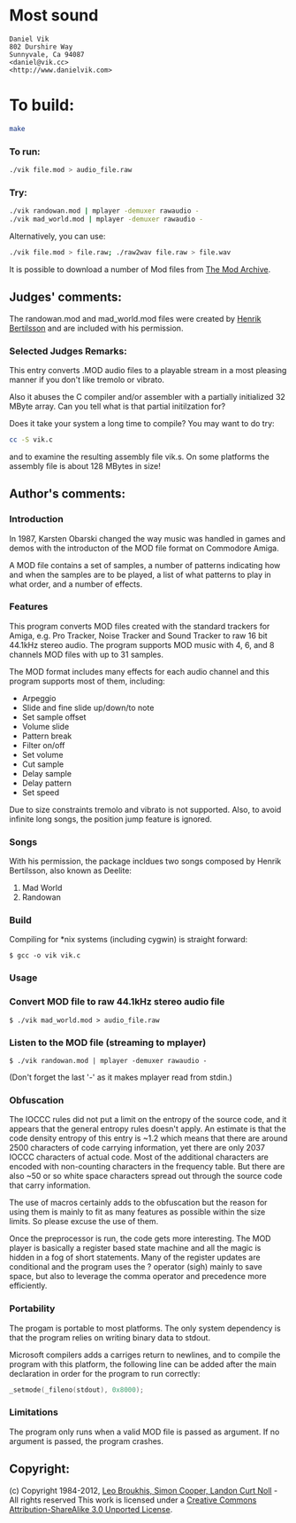 # Most sound

    Daniel Vik  
    802 Durshire Way  
    Sunnyvale, Ca 94087  
    <daniel@vik.cc>  
    <http://www.danielvik.com>  

# To build:

```sh
make
```

### To run:

```sh
./vik file.mod > audio_file.raw
```

### Try:

```sh
./vik randowan.mod | mplayer -demuxer rawaudio -
./vik mad_world.mod | mplayer -demuxer rawaudio -
```

Alternatively, you can use:

```sh
./vik file.mod > file.raw; ./raw2wav file.raw > file.wav 
```

It is possible to download a number of Mod files from [The Mod Archive](http://modarchive.org).

## Judges' comments:

The randowan.mod and mad_world.mod files were created by
[Henrik Bertilsson](http://www.translucentboy.com) and
are included with his permission.

### Selected Judges Remarks:

This entry converts .MOD audio files to a playable stream
in a most pleasing manner if you don't like tremolo or vibrato.

Also it abuses the C compiler and/or assembler with a partially
initialized 32 MByte array.   Can you tell what is that partial
initilzation for?

Does it take your system a long time to compile?  You may want to do try:

```sh
cc -S vik.c
```

and to examine the resulting assembly file vik.s.  On some platforms
the assembly file is about 128 MBytes in size!

## Author's comments:

### Introduction

In 1987,  Karsten Obarski changed the way music was handled in games and
demos with the introducton of the MOD file format on Commodore Amiga.

A MOD file contains a set of samples,   a number of patterns  indicating
how and when the samples  are to be played,   a list of what patterns to
play in what order, and a number of effects.

### Features

This program converts MOD files  created  with the standard trackers for
Amiga,  e.g. Pro Tracker,  Noise Tracker and Sound Tracker to raw 16 bit
44.1kHz stereo audio.   The program  supports MOD music with 4, 6, and 8
channels MOD files with up to 31 samples.

The MOD format includes  many effects  for each  audio channel  and this
program supports most of them, including:

  * Arpeggio
  * Slide and fine slide up/down/to note
  * Set sample offset
  * Volume slide
  * Pattern break
  * Filter on/off
  * Set volume
  * Cut sample
  * Delay sample
  * Delay pattern
  * Set speed

Due to size constraints tremolo and vibrato is not supported.   Also, to
avoid infinite long songs, the position jump feature is ignored.

### Songs

With his permission, the package incldues two songs composed by Henrik
Bertilsson, also known as Deelite:

  1. Mad World
  2. Randowan


### Build

Compiling for *nix systems (including cygwin) is straight forward:

    $ gcc -o vik vik.c

### Usage

### Convert MOD file to raw 44.1kHz stereo audio file

    $ ./vik mad_world.mod > audio_file.raw

### Listen to the MOD file (streaming to mplayer)

    $ ./vik randowan.mod | mplayer -demuxer rawaudio -

(Don't forget the last '-' as it makes mplayer read from stdin.)

### Obfuscation

The IOCCC rules did not put a limit  on the entropy of the  source code,
and it appears that the general entropy rules doesn't apply. An estimate
is that the code density entropy of this entry is ~1.2 which means  that
there are around 2500 characters of code carrying information, yet there
are only 2037 IOCCC characters of actual code.    Most of the additional
characters are  encoded with  non-counting characters  in the  frequency
table.   But there are also ~50 or so  white space characters spread out
through the source code that carry information.

The use of macros  certainly adds  to the obfuscation but the reason for
using them is mainly to fit as many features as possible within the size
limits. So please excuse the use of them.

Once the preprocessor is run,  the code gets more interesting.   The MOD
player is basically a register based state machine and all the magic  is
hidden in a fog of short statements.   Many of the register  updates are
conditional  and the program  uses the ? operator (sigh) mainly  to save
space,   but also to leverage  the comma operator  and  precedence  more
efficiently.

### Portability

The progam is portable to most platforms.  The only system dependency is
that the program relies on writing binary data to stdout.

Microsoft compilers adds a carriges return to newlines,   and to compile
the program with this platform,   the following line  can be added after
the main declaration in order for the program to run correctly:

```c
_setmode(_fileno(stdout), 0x8000);
```

### Limitations

The program  only runs when  a valid  MOD file is passed as argument. If
no argument is passed, the program crashes.

## Copyright:

(c) Copyright 1984-2012, [Leo Broukhis, Simon Cooper, Landon Curt Noll][judges] - All rights reserved
This work is licensed under a [Creative Commons Attribution-ShareAlike 3.0 Unported License][cc].

[judges]: http://www.ioccc.org/judges.html
[cc]: http://creativecommons.org/licenses/by-sa/3.0/
